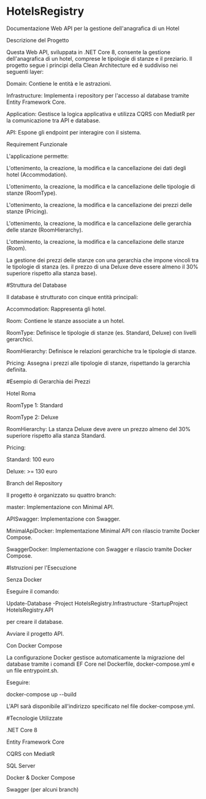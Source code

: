 # HotelsRegistry
Documentazione Web API per la gestione dell'anagrafica di un Hotel

Descrizione del Progetto

Questa Web API, sviluppata in .NET Core 8, consente la gestione dell'anagrafica di un hotel, comprese le tipologie di stanze e il preziario. Il progetto segue i principi della Clean Architecture ed è suddiviso nei seguenti layer:

Domain: Contiene le entità e le astrazioni.

Infrastructure: Implementa i repository per l'accesso al database tramite Entity Framework Core.

Application: Gestisce la logica applicativa e utilizza CQRS con MediatR per la comunicazione tra API e database.

API: Espone gli endpoint per interagire con il sistema.

Requirement Funzionale

L'applicazione permette:

L'ottenimento, la creazione, la modifica e la cancellazione dei dati degli hotel (Accommodation).

L'ottenimento, la creazione, la modifica e la cancellazione delle tipologie di stanze (RoomType).

L'ottenimento, la creazione, la modifica e la cancellazione dei prezzi delle stanze (Pricing).

L'ottenimento, la creazione, la modifica e la cancellazione delle gerarchia delle stanze (RoomHierarchy).

L'ottenimento, la creazione, la modifica e la cancellazione delle stanze (Room).

La gestione dei prezzi delle stanze con una gerarchia che impone vincoli tra le tipologie di stanza (es. il prezzo di una Deluxe deve essere almeno il 30% superiore rispetto alla stanza base).

#Struttura del Database

Il database è strutturato con cinque entità principali:

Accommodation: Rappresenta gli hotel.

Room: Contiene le stanze associate a un hotel.

RoomType: Definisce le tipologie di stanze (es. Standard, Deluxe) con livelli gerarchici.

RoomHierarchy: Definisce le relazioni gerarchiche tra le tipologie di stanze.

Pricing: Assegna i prezzi alle tipologie di stanze, rispettando la gerarchia definita.

#Esempio di Gerarchia dei Prezzi

Hotel Roma

RoomType 1: Standard

RoomType 2: Deluxe

RoomHierarchy: La stanza Deluxe deve avere un prezzo almeno del 30% superiore rispetto alla stanza Standard.

Pricing:

Standard: 100 euro

Deluxe: >= 130 euro

Branch del Repository

Il progetto è organizzato su quattro branch:

master: Implementazione con Minimal API.

APISwagger: Implementazione con Swagger.

MinimalApiDocker: Implementazione Minimal API con rilascio tramite Docker Compose.

SwaggerDocker: Implementazione con Swagger e rilascio tramite Docker Compose.

#Istruzioni per l'Esecuzione

Senza Docker

Eseguire il comando:

Update-Database -Project HotelsRegistry.Infrastructure -StartupProject HotelsRegistry.API

per creare il database.

Avviare il progetto API.

Con Docker Compose

La configurazione Docker gestisce automaticamente la migrazione del database tramite i comandi EF Core nel Dockerfile, docker-compose.yml e un file entrypoint.sh.

Eseguire:

docker-compose up --build

L'API sarà disponibile all'indirizzo specificato nel file docker-compose.yml.

#Tecnologie Utilizzate

.NET Core 8

Entity Framework Core

CQRS con MediatR

SQL Server

Docker & Docker Compose

Swagger (per alcuni branch)
